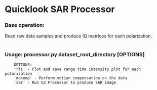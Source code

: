 # Quicklook SAR Processor

### Base operation:
Read raw data samples and produce IQ matrices for each polarization.
#
### Usage: processor.py dataset_root_directory [OPTIONS]
        OPTIONS:
        'rti' - Plot and save range time intensity plot for each polarization
        'mocomp' - Perform motion compensation on the data
        'sar' - Run G2 Processor to produce SAR image